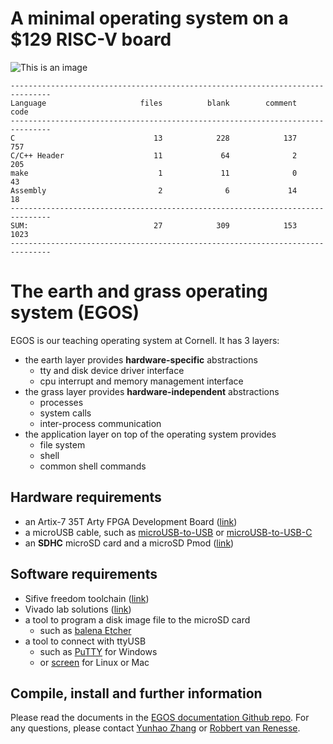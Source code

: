 # A minimal operating system on a $129 RISC-V board

![This is an image](https://dolobyte.net/print/egos-riscv.jpg)

```
-------------------------------------------------------------------------------
Language                     files          blank        comment           code
-------------------------------------------------------------------------------
C                               13            228            137            757
C/C++ Header                    11             64              2            205
make                             1             11              0             43
Assembly                         2              6             14             18
-------------------------------------------------------------------------------
SUM:                            27            309            153           1023
-------------------------------------------------------------------------------
```
# The earth and grass operating system (EGOS)

EGOS is our teaching operating system at Cornell. It has 3 layers: 
* the earth layer provides **hardware-specific** abstractions
    * tty and disk device driver interface
    * cpu interrupt and memory management interface
* the grass layer provides **hardware-independent** abstractions
    * processes
    * system calls
    * inter-process communication
* the application layer on top of the operating system provides
    * file system
    * shell
    * common shell commands

## Hardware requirements
* an Artix-7 35T Arty FPGA Development Board ([link](https://digilent.com/shop/arty-a7-artix-7-fpga-development-board/))
* a microUSB cable, such as [microUSB-to-USB](https://www.amazon.com/CableCreation-Charging-Shielded-Charger-Compatible/dp/B07CKXQ9NB?ref_=ast_sto_dp&th=1&psc=1) or [microUSB-to-USB-C](https://www.amazon.com/dp/B0744BKDRD?psc=1&ref=ppx_yo2_dt_b_product_details)
* an **SDHC** microSD card and a microSD Pmod ([link](https://digilent.com/reference/pmod/pmodmicrosd/start?redirect=1))

## Software requirements
* Sifive freedom toolchain ([link](https://github.com/sifive/freedom-tools/releases/tag/v2020.04.0-Toolchain.Only))
* Vivado lab solutions ([link](https://www.xilinx.com/support/download.html))
* a tool to program a disk image file to the microSD card 
    * such as [balena Etcher](https://www.balena.io/etcher/)
* a tool to connect with ttyUSB
    * such as [PuTTY](https://www.putty.org/) for Windows
    * or [screen](https://linux.die.net/man/1/screen) for Linux or Mac

## Compile, install and further information
Please read the documents in the [EGOS documentation Github repo](). 
For any questions, please contact [Yunhao Zhang](https://dolobyte.net/) or [Robbert van Renesse](https://www.cs.cornell.edu/home/rvr/).
